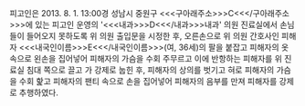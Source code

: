 피고인은 2013. 8. 1. 13:00경 성남시 중원구 <<<구아래주소>>>C<<</구아래주소>>>에 있는 피고인 운영의 '<<<내과>>>D<<</내과>>>내과' 의원 진료실에서 손님들이 들어오지 못하도록 위 의원 출입문을 시정한 후, 오른손으로 위 의원 간호사인 피해자 <<<내국인이름>>>E<<</내국인이름>>>(여, 36세)의 팔을 붙잡고 피해자의 옷 속으로 왼손을 집어넣어 피해자의 가슴을 수회 주무르고 이에 반항하는 피해자를 위 진료실 침대 쪽으로 끌고 가 강제로 눕힌 후, 피해자의 상의를 벗기고 혀로 피해자의 가슴을 수회 핥고 피해자의 팬티 속으로 손을 집어넣어 피해자의 음부를 만져 피해자를 강제로 추행하였다.